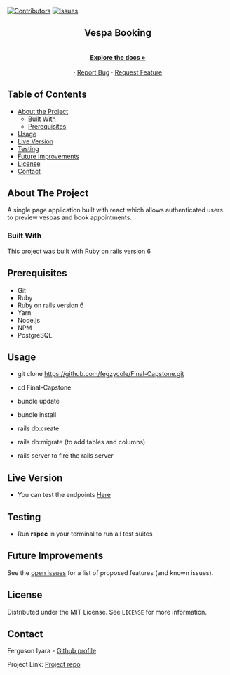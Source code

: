 [![Contributors][contributors-shield]][contributors-url]
[![Issues][issues-shield]][issues-url]
<br />
<p align="center">
 
  <h2 align="center">Vespa Booking</h2>
  <p align="center">
    <br />
    <a href="https://github.com/fegzycole/Final-Capstone/"><strong>Explore the docs »</strong></a>
    <br />
    <br />
    ·
    <a href="https://github.com/fegzycole/Final-Capstone/issues">Report Bug</a>
    ·
    <a href="https://github.com/fegzycole/Final-Capstone/issues">Request Feature</a>
  </p>
</p>


<!-- TABLE OF CONTENTS -->
## Table of Contents

* [About the Project](#about-the-project)
  * [Built With](#built-with)
  * [Prerequisites](#prerequisites)
* [Usage](#usage)
* [Live Version](#live-version)
* [Testing](#testing)
* [Future Improvements](#future-improvements)
* [License](#license)
* [Contact](#contact)



<!-- ABOUT THE PROJECT -->
## About The Project

A single page application built with react which allows authenticated users to preview vespas and book appointments.


### Built With

This project was built with Ruby on rails version 6

## Prerequisites
 - Git
 - Ruby
 - Ruby on rails version 6
 - Yarn
 - Node.js
 - NPM
 - PostgreSQL

## Usage

- git clone https://github.com/fegzycole/Final-Capstone.git

- cd Final-Capstone

- bundle update

- bundle install

- rails db:create

- rails db:migrate (to add tables and columns)

- rails server to fire the rails server


## Live Version

- You can test the endpoints [Here](https://desolate-mountain-07619.herokuapp.com/)

## Testing

- Run **rspec** in your terminal to run all test suites

<!-- FUTURE IMPROVEMENTS -->
## Future Improvements

See the [open issues](https://github.com/fegzycole/Final-Capstone/issues) for a list of proposed features (and known issues).


<!-- LICENSE -->
## License

Distributed under the MIT License. See `LICENSE` for more information.

<!-- CONTACT -->
## Contact
Ferguson Iyara - [Github profile](https://github.com/fegzycole)

Project Link: [Project repo](https://github.com/fegzycole/Final-Capstone)

<!-- MARKDOWN LINKS & IMAGES -->
<!-- https://www.markdownguide.org/basic-syntax/#reference-style-links -->
[contributors-shield]: https://img.shields.io/badge/Contributors-1-%2300ff00
[contributors-url]: https://github.com/fegzycole/Final-Capstone/graphs/contributors
[issues-shield]: https://img.shields.io/badge/issues-0-%2300ff00
[issues-url]: https://github.com/fegzycole/Final-Capstone/issues/